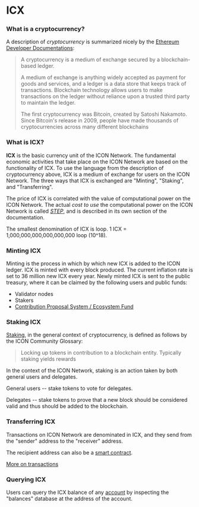# ICX

### What is a cryptocurrency? <a href="#what-is-a-cryptocurrency" id="what-is-a-cryptocurrency"></a>

A description of _cryptocurrency_ is summarized nicely by the [Ethereum Developer Documentations](https://ethereum.org/en/developers/docs/intro-to-ether/):

> A cryptocurrency is a medium of exchange secured by a blockchain-based ledger.
>
> A medium of exchange is anything widely accepted as payment for goods and services, and a ledger is a data store that keeps track of transactions. Blockchain technology allows users to make transactions on the ledger without reliance upon a trusted third party to maintain the ledger.
>
> The first cryptocurrency was Bitcoin, created by Satoshi Nakamoto. Since Bitcoin's release in 2009, people have made thousands of cryptocurrencies across many different blockchains

### What is ICX? <a href="#what-is-icx" id="what-is-icx"></a>

**ICX** is the basic currency unit of the ICON Network. The fundamental economic activities that take place on the ICON Network are based on the functionality of ICX. To use the language from the description of cryptocurrency above, ICX is a medium of exchange for users on the ICON Network. The three ways that ICX is exchanged are "Minting", "Staking", and "Transferring".

The price of ICX is correlated with the value of computational power on the ICON Network. The actual _cost to use_ the computational power on the ICON Network is called [_STEP_](https://app.gitbook.com/o/-McMmnDTovEDTOOjq4sG/s/-McMmuxKCCgDfbGouV8t-887967055/\~/changes/jerz7SXXKg0b6WUC1rjf/concepts/economics/step), and is described in its own section of the documentation.

The smallest denomination of ICX is loop. 1 ICX = 1,000,000,000,000,000,000 loop (10^18).

### Minting ICX <a href="#minting-ether" id="minting-ether"></a>

Minting is the process in which by which new ICX is added to the ICON ledger. ICX is minted with every block produced. The current inflation rate is set to 36 million new ICX every year. Newly minted ICX is sent to the public treasury, where it can be claimed by the following users and public funds:

* Validator nodes
* Stakers
* [Contribution Proposal System / Ecosystem Fund](https://icon.community/glossary/contribution-proposal-system/)

### Staking ICX

[Staking](https://icon.community/glossary/staking/), in the general context of cryptocurrency, is defined as follows by the ICON Community Glossary:

> Locking up tokens in contribution to a blockchain entity. Typically staking yields rewards

In the context of the ICON Network, staking is an action taken by both general users and delegates.

General users -- stake tokens to vote for delegates.

Delegates -- stake tokens to prove that a new block should be considered valid and thus should be added to the blockchain.

### Transferring ICX <a href="#transferring-ether" id="transferring-ether"></a>

Transactions on ICON Network are denominated in ICX, and they send from the "sender" address to the "receiver" address.

The recipient address can also be a [smart contract](../../icon-stack/smart-contracts/).

[More on transactions](../blockchain-components/transactions.md)

### Querying ICX <a href="#querying-ether" id="querying-ether"></a>

Users can query the ICX balance of any [account](../blockchain-components/accounts.md) by inspecting the "balances" database at the address of the account.
